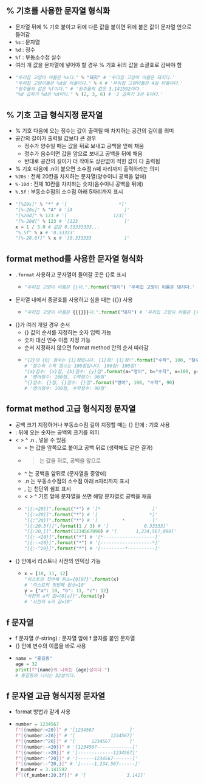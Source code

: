 ## % 기호를 사용한 문자열 형식화
  - 문자열 뒤에 % 기호 붙이고 뒤에 다른 값을 붙이면 뒤에 붙은 값이 문자열 안으로 들어감
  - `%s` : 문자열
  - `%d` : 정수
  - `%f` : 부동소수점 실수
  - 여러 개 값을 문자열에 넣어야 할 경우 % 기호 뒤의 값을 소괄호로 감싸야 함
  - ```py
    "우리집 고양이 이름은 %s다." % "돼지" # '우리집 고양이 이름은 돼지다.'
    "우리집 고양이들은 %d살 터울이다." % 4 # '우리집 고양이들은 4살 터울이다.'
    "원주율의 값은 %f이다." # '원주율의 값은 3.141592이다.'
    "%d 곱하기 %d은 %d이다." % (2, 3, 6) # '2 곱하기 3은 6이다.'
    
## % 기호 고급 형식지정 문자열
  - % 기호 다음에 오는 정수는 값이 출력될 때 차지하는 공간의 길이를 의미
  - 공간의 길이가 출력될 값보다 큰 경우
    - 정수가 양수일 때는 값을 뒤로 보내고 공백을 앞에 채움
    - 정수가 음수이면 값을 앞으로 보내고 공백을 뒤에 채움
    - 반대로 공간의 길이가 더 작아도 상관없이 적힌 값이 다 출력됨
  - % 기호 다음에 .n이 붙으면 소수점 n째 자리까지 출력하라는 의미
  - `%20s` : 전체 20칸을 차지하는 문자열(양수이니 공백을 앞에)
  - `%-10d` : 전체 10칸을 차지하는 숫자(음수이니 공백을 뒤에)
  - `%.5f` : 부동소수점의 소수점 아래 5자리까지 표시
  - ```py
    "[%20s]" % "*" # '[                   *]'
    "[%-20s]" % "A" # '[A                   ]'
    "[%20d]" % 123 # '[                 123]'
    "[%-20d]" % 123 # '[123                 ]'
    x = 1 / 3.0 # 값은 0.33333333...
    "%.5f" % x # '0.33333'
    "[%-20.6f]" % x # '[0.333333            ]'
    
## format method를 사용한 문자열 형식화
  - `.format` 사용하고 문자열이 들어갈 곳은 {}로 표시
    - ```py
      "우리집 고양이 이름은 {}다.".format("돼지") '우리집 고양이 이름은 돼지다.'
  - 문자열 내에서 중괄호를 사용하고 싶을 때는 {{}} 사용
    - ```py
      "우리집 고양이 이름은 {{{}}}다.".format("돼지") # '우리집 고양이 이름은 {돼지}다.'
  - {}가 여러 개일 경우 순서
    - {} 값의 순서를 지정하는 숫자 입력 가능
    - 숫자 대신 인수 이름 지정 가능
    - 순서 지정하지 않으면 format method 안의 순서 따라감
    - ```py
      "{2}의 {0} 점수는 {1}점입니다. {1}점! {1}점!".format("수학", 100, "철수")
      # '철수의 수학 점수는 100점입니다. 100점! 100점!'
      "{a}점수: {x}점, {b}점수: {y}점".format(a="영어", b="수학", x=100, y=90)
      # '영어점수: 100점, 수학점수: 90점'
      "{}점수: {}점, {}점수: {}점".format("영어", 100, "수학", 90)
      # '영어점수: 100점, 수학점수: 90점'
      
## format method 고급 형식지정 문자열
  - 공백 크기 지정하거나 부동소수점 길이 지정할 때는 {} 안에 : 기호 사용
  - : 뒤에 오는 숫자는 공백의 크기를 의미
  - < > ^ .n , 넣을 수 있음
    - < 는 값을 앞쪽으로 붙이고 공백 뒤로 (생략해도 같은 결과)
    - > 는 값을 뒤로, 공백을 앞으로
    - ^ 는 공백을 앞뒤로 (문자열을 중앙에)
    - .n 는 부동소수점의 소수점 아래 n자리까지 표시
    - , 는 천단위 쉼표 표시
    - < > ^ 기호 앞에 문자열을 쓰면 해당 문자열로 공백을 채움
    - ```py
      "[{:<20}]".format("*") # '[*                   ]'
      "[{:>20}]".format("*") # '[                   *]'
      "[{:^20}]".format("*") # '[         *          ]'
      "[{:20.5f}]".format(1 / 3) # '[             0.33333]'
      "[{:20,}]".format(1234567890) # '[       1,234,567,890]'
      "[{:-<20}]".format("*") # '[*-------------------]'
      "[{:->20}]".format("*") # '[-------------------*]'
      "[{:-^20}]".format("*") # '[---------*----------]'
  - {} 안에서 리스트나 사전의 인덱싱 가능
    - ```py
      x = [10, 11, 12]
      "리스트의 첫번째 원소={0[0]}".format(x)
      # '리스트의 첫번째 원소=10'
      y = {"a": 10, "b": 11, "c": 12}
      "사전의 a키 값={0[a]}".format(y)
      # '사전의 a키 값=10'
      
## f 문자열
  - f 문자열 (f-string) : 문자열 앞에 f 글자를 붙인 문자열
  - {} 안에 변수의 이름을 바로 사용
  - ```py
    name = "홍길동"
    age = 32
    print(f"{name}의 나이는 {age}살이다.")
    # 홍길동의 나이는 32살이다.
    
## f 문자열 고급 형식지정 문자열
  - format 방법과 같게 사용
  - ```py
    number = 1234567
    f"[{number:<20}]" # '[1234567             ]'
    f"[{number:>20}]" # '[             1234567]'
    f"[{number:^20}]" # '[      1234567       ]'
    f"[{number:-<20}]" # '[1234567-------------]'
    f"[{number:->20}]" # '[-------------1234567]'
    f"[{number:-^20}]" # '[------1234567-------]'
    f"[{number:-^20,}]" # '[-----1,234,567------]'
    f_number = 3.141592
    f"[{f_number:20.3f}]" # '[               3.142]'
